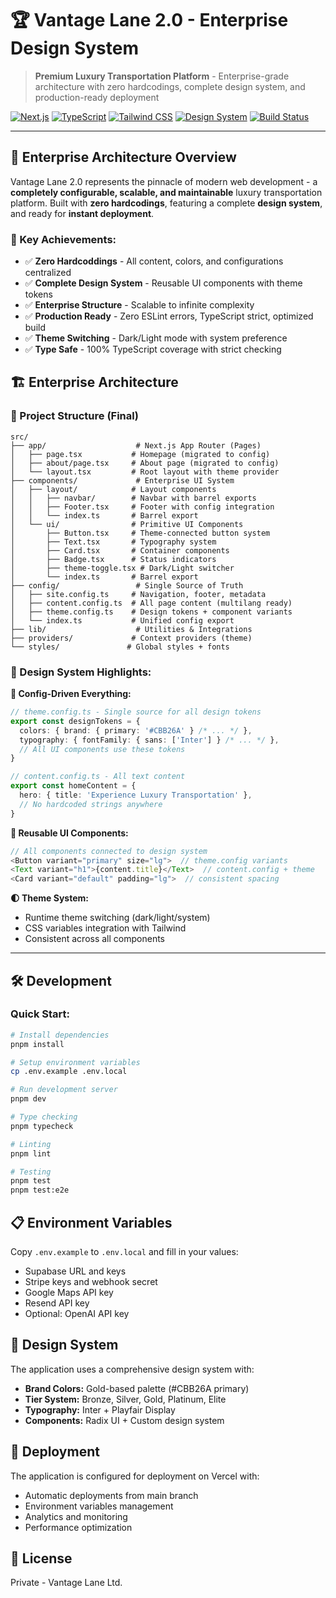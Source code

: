 # 🏆 Vantage Lane 2.0 - Enterprise Design System

> **Premium Luxury Transportation Platform** - Enterprise-grade architecture with zero hardcodings, complete design system, and production-ready deployment

[![Next.js](https://img.shields.io/badge/Next.js-15.5.5-black?style=for-the-badge&logo=next.js)](https://nextjs.org/)
[![TypeScript](https://img.shields.io/badge/TypeScript-5.0-blue?style=for-the-badge&logo=typescript)](https://www.typescriptlang.org/)
[![Tailwind CSS](https://img.shields.io/badge/Tailwind-CSS-06B6D4?style=for-the-badge&logo=tailwindcss)](https://tailwindcss.com/)
[![Design System](https://img.shields.io/badge/Design_System-Enterprise-gold?style=for-the-badge)](https://github.com)
[![Build Status](https://img.shields.io/badge/Build-Passing-success?style=for-the-badge)](https://github.com)

---

## 🚀 **Enterprise Architecture Overview**

Vantage Lane 2.0 represents the pinnacle of modern web development - a **completely configurable, scalable, and maintainable** luxury transportation platform. Built with **zero hardcodings**, featuring a complete **design system**, and ready for **instant deployment**.

### **🎯 Key Achievements:**

- ✅ **Zero Hardcoddings** - All content, colors, and configurations centralized
- ✅ **Complete Design System** - Reusable UI components with theme tokens
- ✅ **Enterprise Structure** - Scalable to infinite complexity
- ✅ **Production Ready** - Zero ESLint errors, TypeScript strict, optimized build
- ✅ **Theme Switching** - Dark/Light mode with system preference
- ✅ **Type Safe** - 100% TypeScript coverage with strict checking

## 🏗️ **Enterprise Architecture**

### **📁 Project Structure (Final)**

```
src/
├── app/                    # Next.js App Router (Pages)
│   ├── page.tsx           # Homepage (migrated to config)
│   ├── about/page.tsx     # About page (migrated to config)
│   └── layout.tsx         # Root layout with theme provider
├── components/             # Enterprise UI System
│   ├── layout/            # Layout components
│   │   ├── navbar/        # Navbar with barrel exports
│   │   ├── Footer.tsx     # Footer with config integration
│   │   └── index.ts       # Barrel export
│   └── ui/                # Primitive UI Components
│       ├── Button.tsx     # Theme-connected button system
│       ├── Text.tsx       # Typography system
│       ├── Card.tsx       # Container components
│       ├── Badge.tsx      # Status indicators
│       ├── theme-toggle.tsx # Dark/Light switcher
│       └── index.ts       # Barrel export
├── config/                 # Single Source of Truth
│   ├── site.config.ts     # Navigation, footer, metadata
│   ├── content.config.ts  # All page content (multilang ready)
│   ├── theme.config.ts    # Design tokens + component variants
│   └── index.ts           # Unified config export
├── lib/                    # Utilities & Integrations
├── providers/             # Context providers (theme)
└── styles/               # Global styles + fonts
```

### **🎨 Design System Highlights:**

**🔧 Config-Driven Everything:**

```typescript
// theme.config.ts - Single source for all design tokens
export const designTokens = {
  colors: { brand: { primary: '#CBB26A' } /* ... */ },
  typography: { fontFamily: { sans: ['Inter'] } /* ... */ },
  // All UI components use these tokens
}

// content.config.ts - All text content
export const homeContent = {
  hero: { title: 'Experience Luxury Transportation' },
  // No hardcoded strings anywhere
}
```

**🎯 Reusable UI Components:**

```typescript
// All components connected to design system
<Button variant="primary" size="lg">  // theme.config variants
<Text variant="h1">{content.title}</Text>  // content.config + theme
<Card variant="default" padding="lg">  // consistent spacing
```

**🌓 Theme System:**

- Runtime theme switching (dark/light/system)
- CSS variables integration with Tailwind
- Consistent across all components

---

## 🛠️ **Development**

### **Quick Start:**

```bash
# Install dependencies
pnpm install

# Setup environment variables
cp .env.example .env.local

# Run development server
pnpm dev

# Type checking
pnpm typecheck

# Linting
pnpm lint

# Testing
pnpm test
pnpm test:e2e
```

## 📋 Environment Variables

Copy `.env.example` to `.env.local` and fill in your values:

- Supabase URL and keys
- Stripe keys and webhook secret
- Google Maps API key
- Resend API key
- Optional: OpenAI API key

## 🎨 Design System

The application uses a comprehensive design system with:

- **Brand Colors:** Gold-based palette (#CBB26A primary)
- **Tier System:** Bronze, Silver, Gold, Platinum, Elite
- **Typography:** Inter + Playfair Display
- **Components:** Radix UI + Custom design system

## 🚢 Deployment

The application is configured for deployment on Vercel with:

- Automatic deployments from main branch
- Environment variables management
- Analytics and monitoring
- Performance optimization

## 📝 License

Private - Vantage Lane Ltd.
